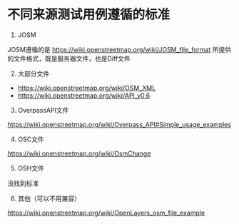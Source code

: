 # 不同来源测试用例遵循的标准

1. JOSM

JOSM遵循的是 https://wiki.openstreetmap.org/wiki/JOSM_file_format 所提供的文件格式，既是服务器文件，也是Diff文件

2. 大部分文件

* https://wiki.openstreetmap.org/wiki/OSM_XML
* https://wiki.openstreetmap.org/wiki/API_v0.6

3. OverpassAPI文件

https://wiki.openstreetmap.org/wiki/Overpass_API#Simple_usage_examples

4. OSC文件

https://wiki.openstreetmap.org/wiki/OsmChange

5. OSH文件

没找到标准

6. 其他（可以不用兼容）

https://wiki.openstreetmap.org/wiki/OpenLayers_osm_file_example
